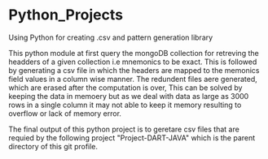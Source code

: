 # Python_Projects
Using Python for creating .csv and pattern generation library 

This python module at first query the mongoDB collection for retreving the headders of a given collection i.e mnemonics to be exact.
This is followed by generating a csv file in which the headers are mapped to the memonics field values in a column wise manner.
The redundent files aere generated, which are erased after the computation is over, This can be solved by keeping the data in memoery but as we deal with data as large as 3000 rows in a single column it may not able to keep it memory resulting to overflow or lack of memory error. 

The final output of this python project is to geretare csv files that are requied by the following project "Project-DART-JAVA" which is the parent directory of this git profile. 

